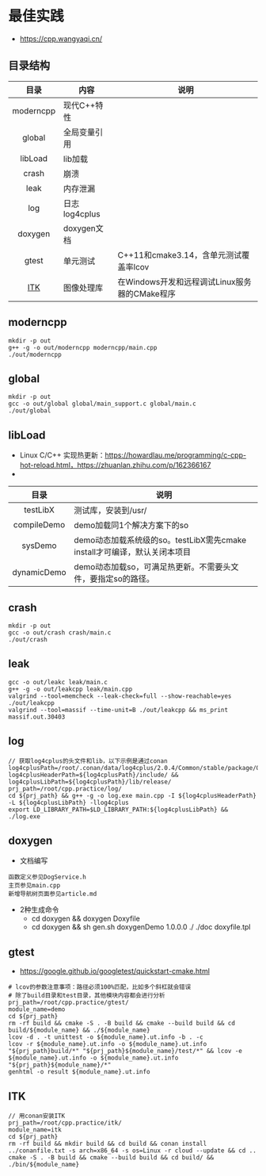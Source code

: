 # 最佳实践
* https://cpp.wangyaqi.cn/

## 目录结构
| 目录 | 内容 | 说明 |
| :----: | -- | -- |
| moderncpp | 现代C++特性 |  |
| global | 全局变量引用 |  |
| libLoad | lib加载 |  |
| crash | 崩溃 |  |
| leak | 内存泄漏 |  |
| log | 日志log4cplus |  |
| doxygen | doxygen文档 |  |
| gtest | 单元测试 | C++11和cmake3.14，含单元测试覆盖率lcov |
| [ITK](https://tech.wangyaqi.cn/#/graphics/itk) | 图像处理库 | 在Windows开发和远程调试Linux服务器的CMake程序 |

## moderncpp
```
mkdir -p out
g++ -g -o out/moderncpp moderncpp/main.cpp
./out/moderncpp
```

## global
```
mkdir -p out
gcc -o out/global global/main_support.c global/main.c
./out/global
```

## libLoad
* Linux C/C++ 实现热更新：https://howardlau.me/programming/c-cpp-hot-reload.html，https://zhuanlan.zhihu.com/p/162366167
*
| 目录 | 说明 |
| :----: | -- |
| testLibX | 测试库，安装到/usr/ |
| compileDemo | demo加载同1个解决方案下的so |
| sysDemo | demo动态加载系统级的so。testLibX需先cmake install才可编译，默认关闭本项目 |
| dynamicDemo | demo动态加载so，可满足热更新。不需要头文件，要指定so的路径。 |

## crash
```
mkdir -p out
gcc -o out/crash crash/main.c
./out/crash
```

## leak
```
gcc -o out/leakc leak/main.c
g++ -g -o out/leakcpp leak/main.cpp
valgrind --tool=memcheck --leak-check=full --show-reachable=yes ./out/leakcpp
valgrind --tool=massif --time-unit=B ./out/leakcpp && ms_print massif.out.30403
```

## log
```
// 获取log4cplus的头文件和lib，以下示例是通过conan
log4cplusPath=/root/.conan/data/log4cplus/2.0.4/Common/stable/package/0ab9fcf606068d4347207cc29edd400ceccbc944/
log4cplusHeaderPath=${log4cplusPath}/include/ && log4cplusLibPath=${log4cplusPath}/lib/release/
prj_path=/root/cpp.practice/log/
cd ${prj_path} && g++ -g -o log.exe main.cpp -I ${log4cplusHeaderPath} -L ${log4cplusLibPath} -llog4cplus
export LD_LIBRARY_PATH=$LD_LIBRARY_PATH:${log4cplusLibPath} && ./log.exe
```

## doxygen
* 文档编写
```
函数定义参见DogService.h
主页参见main.cpp
新增导航树页面参见article.md
```
* 2种生成命令
  * cd doxygen && doxygen Doxyfile
  * cd doxygen && sh gen.sh doxygenDemo 1.0.0.0 ./ ./doc doxyfile.tpl

## gtest
* https://google.github.io/googletest/quickstart-cmake.html

```
# lcov的参数注意事项：路径必须100%匹配，比如多个斜杠就会错误
# 除了build目录和test目录，其他模块内容都会进行分析
prj_path=/root/cpp.practice/gtest/
module_name=demo
cd ${prj_path}
rm -rf build && cmake -S . -B build && cmake --build build && cd build/${module_name} && ./${module_name}
lcov -d . -t unittest -o ${module_name}.ut.info -b . -c
lcov -r ${module_name}.ut.info -o ${module_name}.ut.info "${prj_path}build/*" "${prj_path}${module_name}/test/*" && lcov -e ${module_name}.ut.info -o ${module_name}.ut.info "${prj_path}${module_name}/*"
genhtml -o result ${module_name}.ut.info
```

## ITK
```
// 用conan安装ITK
prj_path=/root/cpp.practice/itk/
module_name=itk
cd ${prj_path}
rm -rf build && mkdir build && cd build && conan install ../conanfile.txt -s arch=x86_64 -s os=Linux -r cloud --update && cd ..
cmake -S . -B build && cmake --build build && cd build/ && ./bin/${module_name}
```
